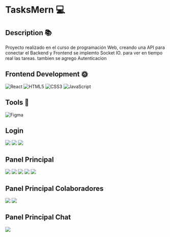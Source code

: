 # TasksMern 💻
## Description 📚
 Proyecto realizado en el curso de programación Web, creando una API para conectar el Backend y Frontend 
 se implemto Socket IO. para ver en tiempo real las tareas. tambien se agrego Autenticacion 
 
## Frontend Development 🌞 
 ![React](https://img.shields.io/badge/react-%2320232a.svg?style=for-the-badge&logo=react&logoColor=%2361DAFB) ![HTML5](https://img.shields.io/badge/html5-%23E34F26.svg?style=for-the-badge&logo=html5&logoColor=white) ![CSS3](https://img.shields.io/badge/css3-%231572B6.svg?style=for-the-badge&logo=css3&logoColor=white) ![JavaScript](https://img.shields.io/badge/javascript-%23323330.svg?style=for-the-badge&logo=javascript&logoColor=%23F7DF1E) 
 
## Tools 🎨 
 ![Figma](https://img.shields.io/badge/figma-%23F24E1E.svg?style=for-the-badge&logo=figma&logoColor=white)
 
 ## Login 
 ![](https://github.com/url-classes/proyecto-grupal---frontend-tasksmern/blob/main/asessts/1.png)
 ![](https://github.com/url-classes/proyecto-grupal---frontend-tasksmern/blob/main/asessts/2.png)
 ![](https://github.com/url-classes/proyecto-grupal---frontend-tasksmern/blob/main/asessts/3.png)
 
  ## Panel Principal
  ![](https://github.com/url-classes/proyecto-grupal---frontend-tasksmern/blob/main/asessts/4.png)
  ![](https://github.com/url-classes/proyecto-grupal---frontend-tasksmern/blob/main/asessts/5.png)
  ![](https://github.com/url-classes/proyecto-grupal---frontend-tasksmern/blob/main/asessts/6.png)
  ![](https://github.com/url-classes/proyecto-grupal---frontend-tasksmern/blob/main/asessts/7.png)
  ![](https://github.com/url-classes/proyecto-grupal---frontend-tasksmern/blob/main/asessts/8.png)
  
  ## Panel Principal Colaboradores
  ![](https://github.com/url-classes/proyecto-grupal---frontend-tasksmern/blob/main/asessts/9.png)
  ![](https://github.com/url-classes/proyecto-grupal---frontend-tasksmern/blob/main/asessts/10.png)
  
   ## Panel Principal Chat
   ![](https://github.com/url-classes/proyecto-grupal---frontend-tasksmern/blob/main/asessts/11.png)
